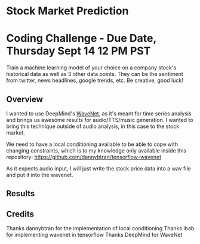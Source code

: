 # Stock Market Prediction


# Coding Challenge - Due Date, Thursday Sept 14 12 PM PST

Train a machine learning model of your choice on a company stock's historical data as well as 3 other data points. They can be the sentiment from twitter, news headlines, google trends, etc. Be creative, good luck!

## Overview

I wanted to use DeepMind's [WaveNet](https://deepmind.com/blog/wavenet-generative-model-raw-audio/), as it's meant for time series analysis and brings us awesome results for audio/TTS/music generation. I wanted to bring this technique outside of audio analysis, in this case to the stock market.

We need to have a local conditioning available to be able to cope with changing constraints, which is to my knowledge only available inside this repository:
https://github.com/dannybtran/tensorflow-wavenet

As it expects audio input, I will just write the stock price data into a wav file and put it into the wavenet.

## Results

## Credits

Thanks dannybtran for the implementation of local conditioning
Thanks ibab for implementing wavenet in tensorflow
Thanks DeepMind for WaveNet